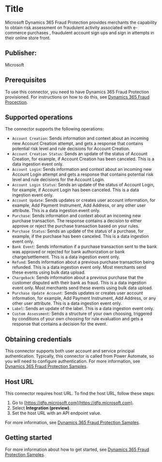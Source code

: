 # Title

Microsoft Dynamics 365 Fraud Protection provides merchants the capability to obtain risk assessment on fraudulent activity associated with e-commerce purchases , fraudulent account sign ups and sign in attempts in their online store front.

## Publisher:

Microsoft

## Prerequisites

To use this connector, you need to have Dynamics 365 Fraud Protection provisioned. For instructions on how to do this, see [Dynamics 365 Fraud Procection](https://docs.microsoft.com/dynamics365/fraud-protection/).

## Supported operations

The connector supports the following operations:

- `Account Creation`: Sends information and context about an incoming new Account Creation attempt, and gets a response that contains potential risk level and rule decisions for Account Creation.
- `Account Creation Status`: Sends an update of the status of Account Creation, for example, if Account Creation has been canceled. This is a data ingestion event only.
- `Account Login`: Sends information and context about an incoming new Account Login attempt and gets a response that contains potential risk level and rule decisions for the Account Login.
- `Account Login Status`: Sends an update of the status of Account Login, for example, if Account Login has been canceled. This is a data ingestion event only.
- `Account Update`: Sends updates or creates user account information, for example, Add Payment Instrument, Add Address, or any other user attribute. This is a data ingestion event only.
- `Purchase`: Sends information and context about an incoming new purchase transaction. The response contains a decision to either approve or reject the purchase transaction based on your rules.
- `Purchase Status`: Sends an update of the status of a purchase, for example, if the purchase has been canceled. This is a data ingestion event only.
- `Bank Event`: Sends information if a purchase transaction sent to the bank was approved or rejected for bank authorization or bank charge/settlement. This is a data ingestion event only.
- `Refund`: Sends information about a previous purchase transaction being refunded. This is a data ingestion event only. Most merchants send these events using bulk data upload.
- `Chargeback`: Sends information about a previous purchase that the customer disputed with their bank as fraud. This is a data ingestion event only. Most merchants send these events using bulk data upload.
- `Purchase Update Account`: Sends updates or creates user account information, for example, Add Payment Instrument, Add Address, or any other user attribute. This is a data ingestion event only.
- `Label`: Sends an update of the label. This is a data ingestion event only.
- `Custom Assessment`: Sends a structure of your own choosing, triggered by conditions of your own choosing for rule evaluation and gets a response that contains a decision for the event.

## Obtaining credentials

This connector supports both user account and service principal authentication. Typically, this connector is called from Power Automate, so you will need to configure authentication. For more information, see [Dynamics 365 Fraud Protection Samples](https://github.com/microsoft/Dynamics-365-Fraud-Protection-Samples).

## Host URL

This connector requires host URL. To find the host URL, follow these steps:

1. Go to [https://dfp.microsoft.com](https://dfp.microsoft.com).
2. Select **Integration (preview)**.
3. Set the host URL with an API endpoint value.

For more information, see [Dynamics 365 Fraud Protection Samples](https://github.com/microsoft/Dynamics-365-Fraud-Protection-Samples).

## Getting started

For more information about how to get started, see [Dynamics 365 Fraud Protection Samples](https://github.com/microsoft/Dynamics-365-Fraud-Protection-Samples).
